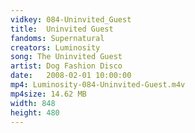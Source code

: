 ```yaml
---
vidkey: 084-Uninvited_Guest
title:  Uninvited Guest
fandoms: Supernatural
creators: Luminosity
song: The Uninvited Guest
artist: Dog Fashion Disco
date:   2008-02-01 10:00:00
mp4: Luminosity-084-Uninvited-Guest.m4v
mp4size: 14.62 MB
width: 848
height: 480
---
```



  